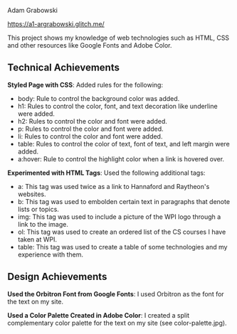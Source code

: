 Adam Grabowski

https://a1-argrabowski.glitch.me/

This project shows my knowledge of web technologies such as HTML, CSS and other resources like Google Fonts and Adobe Color.

## Technical Achievements
**Styled Page with CSS**: Added rules for the following:
- body: Rule to control the background color was added.
- h1: Rules to control the color, font, and text decoration like underline were added.
- h2: Rules to control the color and font were added.
- p: Rules to control the color and font were added.
- li: Rules to control the color and font were added.
- table: Rules to control the color of text, font of text, and left margin were added.
- a:hover: Rule to control the highlight color when a link is hovered over.

**Experimented with HTML Tags**: Used the following additional tags:
- a: This tag was used twice as a link to Hannaford and Raytheon's websites.
- b: This tag was used to embolden certain text in paragraphs that denote lists or topics.
- img: This tag was used to include a picture of the WPI logo through a link to the image.
- ol: This tag was used to create an ordered list of the CS courses I have taken at WPI.
- table: This tag was used to create a table of some technologies and my experience with them.

## Design Achievements
**Used the Orbitron Font from Google Fonts**: I used Orbitron as the font for the text on my site.

**Used a Color Palette Created in Adobe Color**: I created a split complementary color palette for the text on my site (see color-palette.jpg).
